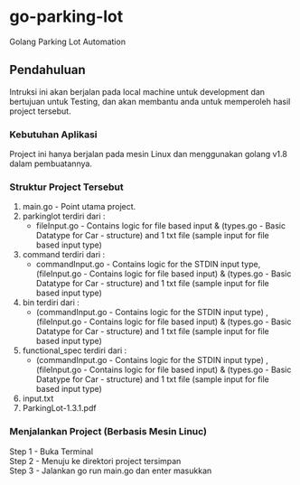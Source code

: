# go-parking-lot
Golang Parking Lot Automation

## Pendahuluan

Intruksi ini akan berjalan pada local machine untuk development dan bertujuan untuk Testing, dan akan membantu anda untuk memperoleh hasil project tersebut.

### Kebutuhan Aplikasi

Project ini hanya berjalan pada mesin Linux dan menggunakan golang v1.8 dalam pembuatannya.

### Struktur Project Tersebut
1. main.go - Point utama project. <br />
2. parkinglot terdiri dari : 
    - fileInput.go - Contains logic for file based input & (types.go - Basic Datatype for Car - structure) and 1 txt file (sample input for file based input type)
3. command terdiri dari :
    - commandInput.go - Contains logic for the STDIN input type, (fileInput.go - Contains logic for file based input) & (types.go - Basic Datatype for Car - structure) and 1 txt file (sample input for file based input type)
4. bin terdiri dari :
    - (commandInput.go - Contains logic for the STDIN input type) , (fileInput.go - Contains logic for file based input) & (types.go - Basic Datatype for Car - structure) and 1 txt file (sample input for file based input type)
5. functional_spec terdiri dari :
    - (commandInput.go - Contains logic for the STDIN input type) , (fileInput.go - Contains logic for file based input) & (types.go - Basic Datatype for Car - structure) and 1 txt file (sample input for file based input type)
6. input.txt
7. ParkingLot-1.3.1.pdf

### Menjalankan Project (Berbasis Mesin Linuc)
Step 1 - Buka Terminal <br />
Step 2 - Menuju ke direktori project tersimpan <br />
Step 3 - Jalankan go run main.go dan enter masukkan <br />